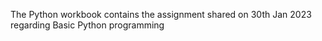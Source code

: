 The Python workbook contains the assignment shared on 30th Jan 2023 regarding Basic Python programming
